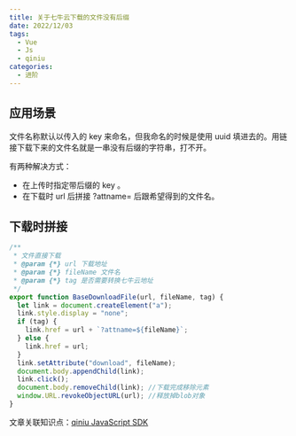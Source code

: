 ```yaml
---
title: 关于七牛云下载的文件没有后缀
date: 2022/12/03
tags:
  - Vue
  - Js
  - qiniu
categories:
  - 进阶
---
```


## 应用场景

文件名称默认以传入的 key 来命名，但我命名的时候是使用 uuid 填进去的。用链接下载下来的文件名就是一串没有后缀的字符串，打不开。

有两种解决方式：

- 在上传时指定带后缀的 key 。
- 在下载时 url 后拼接 ?attname= 后跟希望得到的文件名。

## 下载时拼接

```js
/**
 * 文件直接下载
 * @param {*} url 下载地址
 * @param {*} fileName 文件名
 * @param {*} tag 是否需要转换七牛云地址
 */
export function BaseDownloadFile(url, fileName, tag) {
  let link = document.createElement("a");
  link.style.display = "none";
  if (tag) {
    link.href = url + `?attname=${fileName}`;
  } else {
    link.href = url;
  }
  link.setAttribute("download", fileName);
  document.body.appendChild(link);
  link.click();
  document.body.removeChild(link); //下载完成移除元素
  window.URL.revokeObjectURL(url); //释放掉blob对象
}
```

文章关联知识点：[qiniu JavaScript SDK](https://developer.qiniu.com/kodo/1283/javascript)

